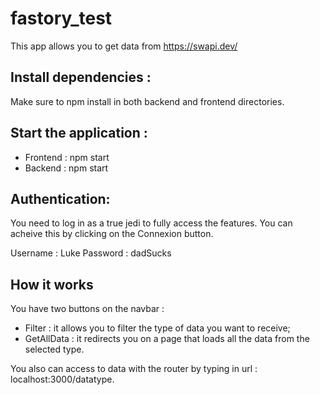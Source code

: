 # fastory_test
This app allows you to get data from https://swapi.dev/

## Install dependencies :

Make sure to npm install in both backend and frontend directories.

## Start the application :

- Frontend : npm start
- Backend : npm start

## Authentication:

You need to log in as a true jedi to fully access the features.
You can acheive this by clicking on the Connexion button.

Username : Luke
Password : dadSucks

## How it works

You have two buttons on the navbar : 
- Filter : it allows you to filter the type of data you want to receive;
- GetAllData : it redirects you on a page that loads all the data from the selected type.

You also can access to data with the router by typing in url :  localhost:3000/datatype.
